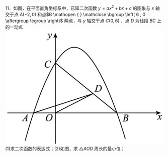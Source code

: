 11．如图，在平面直角坐标系中，已知二次函数 $y = a x ^ { 2 } + b x + c$ 的图象与 $x$ 轴交于点 $A \left( - 2 , 0 \right)$ 和点$B \mathopen { } \mathclose \bgroup \left( 6 , 0 \aftergroup \egroup \right)$ 两点，与 $y$ 轴交于点 $C \left( 0 , 6 \right)$ ．点 $D$ 为线段 $B C$ 上的一动点
![](<../../qs_image_DB/专题2-7_二次函数中的最值问题（解析版）/c1c61a398057d0732fa9aa96722674a0049c71116097883209fe06e82a159f96.jpg>)
(1)求二次函数的表达式；(2)如图，求 $\triangle A O D$ 周长的最小值；
